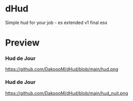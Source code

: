 # dHud
Simple hud for your job - es extended v1 final esx

# Preview

### Hud de Jour
https://github.com/DakoooM/dHud/blob/main/hud.png

### Hud de Jour
https://github.com/DakoooM/dHud/blob/main/hud_nuit.png
